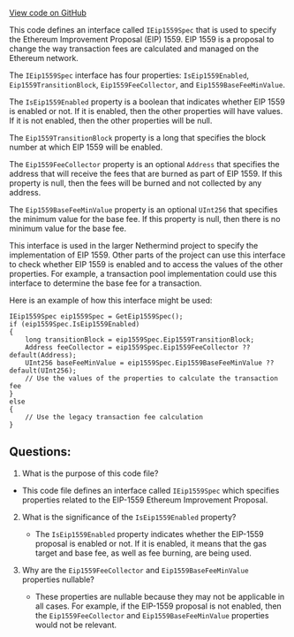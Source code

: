 [View code on GitHub](https://github.com/nethermindeth/nethermind/Nethermind.Core/Specs/IEip1559Spec.cs)

This code defines an interface called `IEip1559Spec` that is used to specify the Ethereum Improvement Proposal (EIP) 1559. EIP 1559 is a proposal to change the way transaction fees are calculated and managed on the Ethereum network. 

The `IEip1559Spec` interface has four properties: `IsEip1559Enabled`, `Eip1559TransitionBlock`, `Eip1559FeeCollector`, and `Eip1559BaseFeeMinValue`. 

The `IsEip1559Enabled` property is a boolean that indicates whether EIP 1559 is enabled or not. If it is enabled, then the other properties will have values. If it is not enabled, then the other properties will be null.

The `Eip1559TransitionBlock` property is a long that specifies the block number at which EIP 1559 will be enabled. 

The `Eip1559FeeCollector` property is an optional `Address` that specifies the address that will receive the fees that are burned as part of EIP 1559. If this property is null, then the fees will be burned and not collected by any address.

The `Eip1559BaseFeeMinValue` property is an optional `UInt256` that specifies the minimum value for the base fee. If this property is null, then there is no minimum value for the base fee.

This interface is used in the larger Nethermind project to specify the implementation of EIP 1559. Other parts of the project can use this interface to check whether EIP 1559 is enabled and to access the values of the other properties. For example, a transaction pool implementation could use this interface to determine the base fee for a transaction. 

Here is an example of how this interface might be used:

```
IEip1559Spec eip1559Spec = GetEip1559Spec();
if (eip1559Spec.IsEip1559Enabled)
{
    long transitionBlock = eip1559Spec.Eip1559TransitionBlock;
    Address feeCollector = eip1559Spec.Eip1559FeeCollector ?? default(Address);
    UInt256 baseFeeMinValue = eip1559Spec.Eip1559BaseFeeMinValue ?? default(UInt256);
    // Use the values of the properties to calculate the transaction fee
}
else
{
    // Use the legacy transaction fee calculation
}
```
## Questions: 
 1. What is the purpose of this code file?
   - This code file defines an interface called `IEip1559Spec` which specifies properties related to the EIP-1559 Ethereum Improvement Proposal.

2. What is the significance of the `IsEip1559Enabled` property?
   - The `IsEip1559Enabled` property indicates whether the EIP-1559 proposal is enabled or not. If it is enabled, it means that the gas target and base fee, as well as fee burning, are being used.

3. Why are the `Eip1559FeeCollector` and `Eip1559BaseFeeMinValue` properties nullable?
   - These properties are nullable because they may not be applicable in all cases. For example, if the EIP-1559 proposal is not enabled, then the `Eip1559FeeCollector` and `Eip1559BaseFeeMinValue` properties would not be relevant.